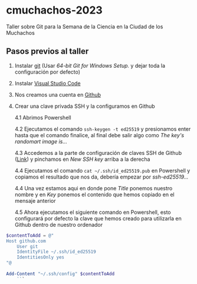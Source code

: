 # cmuchachos-2023
Taller sobre Git para la Semana de la Ciencia en la Ciudad de los Muchachos

## Pasos previos al taller
1. Instalar [git](https://git-scm.com/download/win) (Usar *64-bit Git for Windows Setup.* y dejar toda la configuración por defecto)
2. Instalar [Visual Studio Code](https://code.visualstudio.com/)
3. Nos creamos una cuenta en [Github](https://github.com/)
4. Crear una clave privada SSH y la configuramos en Github

    4.1  Abrimos Powershell

    4.2 Ejecutamos el comando `ssh-keygen -t ed25519` y presionamos enter hasta que el comando finalice, al final debe salir algo como *The key's randomart image is...*

    4.3 Accedemos a la parte de configuración de claves SSH de Github ([Link](https://github.com/settings/keys)) y pinchamos en *New SSH key* arriba a la derecha

    4.4 Ejecutamos el comando `cat ~/.ssh/id_ed25519.pub` en Powershell y copiamos el resultado que nos da, debería empezar por *ssh-ed25519...*

    4.4 Una vez estamos aqui en donde pone *Title* ponemos nuestro nombre y en *Key* ponemos el contenido que hemos copiado en el mensaje anterior

    4.5 Ahora ejecutamos el siguiente comando en Powershell, esto configurará por defecto la clave que hemos creado para utilizarla en Github dentro de nuestro ordenador
```powershell
$contentToAdd = @"
Host github.com
    User git
    IdentityFile ~/.ssh/id_ed25519
    IdentitiesOnly yes
"@
    
Add-Content "~/.ssh/config" $contentToAdd
    ```
